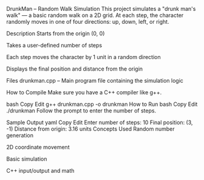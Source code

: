 DrunkMan – Random Walk Simulation
This project simulates a "drunk man's walk" — a basic random walk on a 2D grid. At each step, the character randomly moves in one of four directions: up, down, left, or right.

Description
Starts from the origin (0, 0)

Takes a user-defined number of steps

Each step moves the character by 1 unit in a random direction

Displays the final position and distance from the origin

Files
drunkman.cpp – Main program file containing the simulation logic

How to Compile
Make sure you have a C++ compiler like g++.

bash
Copy
Edit
g++ drunkman.cpp -o drunkman
How to Run
bash
Copy
Edit
./drunkman
Follow the prompt to enter the number of steps.

Sample Output
yaml
Copy
Edit
Enter number of steps: 10
Final position: (3, -1)
Distance from origin: 3.16 units
Concepts Used
Random number generation

2D coordinate movement

Basic simulation

C++ input/output and math

